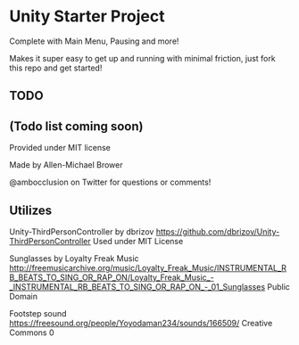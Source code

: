 # Unity Starter Project

Complete with Main Menu, Pausing and more!

Makes it super easy to get up and running with minimal friction, just fork this repo and get started!

## TODO
(Todo list coming soon)
-------

Provided under MIT license

Made by Allen-Michael Brower

@ambocclusion on Twitter for questions or comments!

## Utilizes
Unity-ThirdPersonController by dbrizov
https://github.com/dbrizov/Unity-ThirdPersonController
Used under MIT License

Sunglasses by Loyalty Freak Music
http://freemusicarchive.org/music/Loyalty_Freak_Music/INSTRUMENTAL_RB_BEATS_TO_SING_OR_RAP_ON/Loyalty_Freak_Music_-_INSTRUMENTAL_RB_BEATS_TO_SING_OR_RAP_ON_-_01_Sunglasses
Public Domain

Footstep sound
https://freesound.org/people/Yoyodaman234/sounds/166509/
Creative Commons 0